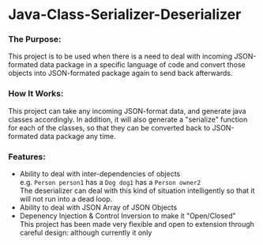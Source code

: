 # Java-Class-Serializer-Deserializer

### The Purpose:  
This project is to be used when there is a need to deal with incoming JSON-formated data package in a specific 
language of code and convert those objects into JSON-formated package again to send back afterwards.  

###  How It Works:  
This project can take any incoming JSON-format data, and generate java classes accordingly.
In addition, it will also generate a "serialize" function for each of the classes, so that they can be converted back to JSON-formated 
data package any time.  

### Features:  
- Ability to deal with inter-dependencies of objects  
  e.g.  `Person person1` has a `Dog dog1` has a `Person owner2`  
  The deserializer can deal with this kind of situation intelligently so that it will not run into a dead loop. 
- Ability to deal with JSON Array of JSON Objects  
- Depenency Injection & Control Inversion to make it "Open/Closed"  
  This project has been made very flexible and open to extension through careful design: although currently it only
